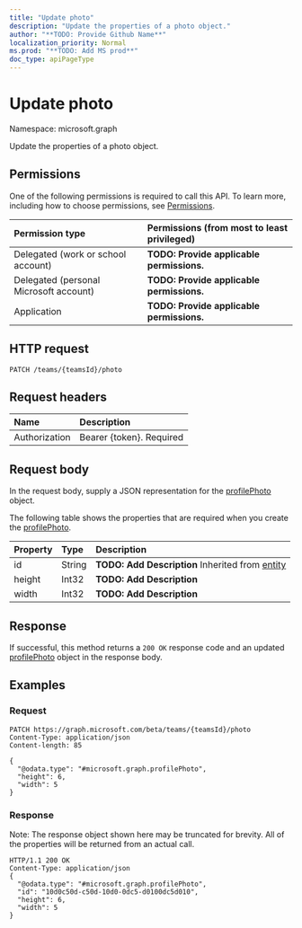 ```yaml
---
title: "Update photo"
description: "Update the properties of a photo object."
author: "**TODO: Provide Github Name**"
localization_priority: Normal
ms.prod: "**TODO: Add MS prod**"
doc_type: apiPageType
---
```


# Update photo

Namespace: microsoft.graph

Update the properties of a photo object.

## Permissions
One of the following permissions is required to call this API. To learn more, including how to choose permissions, see [Permissions](/concepts/permissions-reference.md).

|Permission type|Permissions (from most to least privileged)|
|:---|:---|
|Delegated (work or school account)|**TODO: Provide applicable permissions.**|
|Delegated (personal Microsoft account)|**TODO: Provide applicable permissions.**|
|Application|**TODO: Provide applicable permissions.**|

## HTTP request
<!-- {
  "blockType": "ignored"
}
-->
``` http
PATCH /teams/{teamsId}/photo
```

## Request headers
|Name|Description|
|:---|:---|
|Authorization|Bearer {token}. Required|

## Request body
In the request body, supply a JSON representation for the [profilePhoto](../resources/profilephoto.md) object.

The following table shows the properties that are required when you create the [profilePhoto](../resources/profilephoto.md).

|Property|Type|Description|
|:---|:---|:---|
|id|String|**TODO: Add Description** Inherited from [entity](../resources/entity.md)|
|height|Int32|**TODO: Add Description**|
|width|Int32|**TODO: Add Description**|



## Response
If successful, this method returns a `200 OK` response code and an updated [profilePhoto](../resources/profilephoto.md) object in the response body.

## Examples

### Request
<!-- {
  "blockType": "request",
  "name": "update_photo"
}
-->
``` http
PATCH https://graph.microsoft.com/beta/teams/{teamsId}/photo
Content-Type: application/json
Content-length: 85

{
  "@odata.type": "#microsoft.graph.profilePhoto",
  "height": 6,
  "width": 5
}
```

### Response
Note: The response object shown here may be truncated for brevity. All of the properties will be returned from an actual call.
<!-- {
  "blockType": "response",
  "truncated": true
}
-->
``` http
HTTP/1.1 200 OK
Content-Type: application/json
{
  "@odata.type": "#microsoft.graph.profilePhoto",
  "id": "10d0c50d-c50d-10d0-0dc5-d0100dc5d010",
  "height": 6,
  "width": 5
}
```

